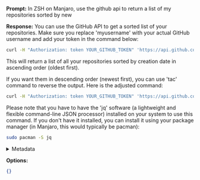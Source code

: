 **Prompt:**
In ZSH on Manjaro, use the github api to return a list of my repositories sorted by new

**Response:**
You can use the GitHub API to get a sorted list of your repositories. Make sure you replace 'myusername' with your actual GitHub username and add your token in the command below:

```zsh
curl -H "Authorization: token YOUR_GITHUB_TOKEN" 'https://api.github.com/users/myusername/repos?type=owner&sort=created' | jq -r '.[] | .name'
```

This will return a list of all your repositories sorted by creation date in ascending order (oldest first). 

If you want them in descending order (newest first), you can use 'tac' command to reverse the output. Here is the adjusted command:

```zsh
curl -H "Authorization: token YOUR_GITHUB_TOKEN" 'https://api.github.com/users/myusername/repos?type=owner&sort=created' | jq -r '.[] | .name' | tac
```

Please note that you have to have the 'jq' software (a lightweight and flexible command-line JSON processor) installed on your system to use this command. If you don't have it installed, you can install it using your package manager (in Manjaro, this would typically be pacman):

```zsh
sudo pacman -S jq
```

<details><summary>Metadata</summary>

- Duration: 28030 ms
- Datetime: 2023-08-28T14:27:54.859003
- Model: gpt-4-0613

</details>

**Options:**
```json
{}
```

